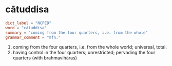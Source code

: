 # cātuddisa

``` toml
dict_label = "NCPED"
word = "cātuddisa"
summary = "coming from the four quarters, i.e. from the whole"
grammar_comment = "mfn."
```

1. coming from the four quarters, i.e. from the whole world; universal, total.
2. having control in the four quarters; unrestricted; pervading the four quarters (with brahmavihāras)

